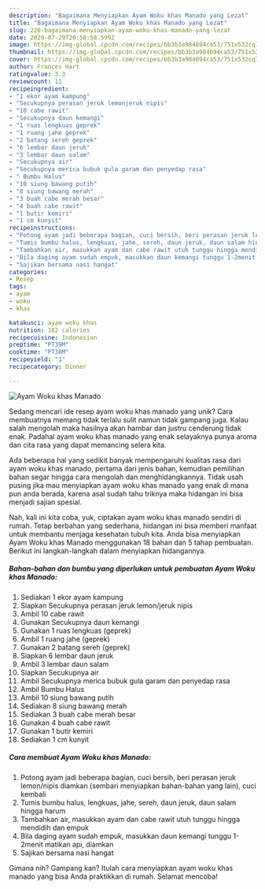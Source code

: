 ```yaml
---
description: "Bagaimana Menyiapkan Ayam Woku khas Manado yang Lezat"
title: "Bagaimana Menyiapkan Ayam Woku khas Manado yang Lezat"
slug: 220-bagaimana-menyiapkan-ayam-woku-khas-manado-yang-lezat
date: 2020-07-29T20:50:58.599Z
image: https://img-global.cpcdn.com/recipes/bb3b3a984694ca53/751x532cq70/ayam-woku-khas-manado-foto-resep-utama.jpg
thumbnail: https://img-global.cpcdn.com/recipes/bb3b3a984694ca53/751x532cq70/ayam-woku-khas-manado-foto-resep-utama.jpg
cover: https://img-global.cpcdn.com/recipes/bb3b3a984694ca53/751x532cq70/ayam-woku-khas-manado-foto-resep-utama.jpg
author: Frances Hart
ratingvalue: 3.3
reviewcount: 11
recipeingredient:
- "1 ekor ayam kampung"
- "Secukupnya perasan jeruk lemonjeruk nipis"
- "10 cabe rawit"
- "Secukupnya daun kemangi"
- "1 ruas lengkuas geprek"
- "1 ruang jahe geprek"
- "2 batang sereh geprek"
- "6 lembar daun jeruk"
- "3 lembar daun salam"
- "Secukupnya air"
- "Secukupnya merica bubuk gula garam dan penyedap rasa"
- " Bumbu Halus"
- "10 siung bawang putih"
- "8 siung bawang merah"
- "3 buah cabe merah besar"
- "4 buah cabe rawit"
- "1 butir kemiri"
- "1 cm kunyit"
recipeinstructions:
- "Potong ayam jadi beberapa bagian, cuci bersih, beri perasan jeruk lemon/nipis diamkan (sembari menyiapkan bahan-bahan yang lain), cuci kembali"
- "Tumis bumbu halus, lengkuas, jahe, sereh, daun jeruk, daun salam hingga harum"
- "Tambahkan air, masukkan ayam dan cabe rawit utuh tunggu hingga mendidih dan empuk"
- "Bila daging ayam sudah empuk, masukkan daun kemangi tunggu 1-2menit matikan api, diamkan"
- "Sajikan bersama nasi hangat"
categories:
- Resep
tags:
- ayam
- woku
- khas

katakunci: ayam woku khas 
nutrition: 182 calories
recipecuisine: Indonesian
preptime: "PT39M"
cooktime: "PT38M"
recipeyield: "1"
recipecategory: Dinner

---
```



![Ayam Woku khas Manado](https://img-global.cpcdn.com/recipes/bb3b3a984694ca53/751x532cq70/ayam-woku-khas-manado-foto-resep-utama.jpg)

Sedang mencari ide resep ayam woku khas manado yang unik? Cara membuatnya memang tidak terlalu sulit namun tidak gampang juga. Kalau salah mengolah maka hasilnya akan hambar dan justru cenderung tidak enak. Padahal ayam woku khas manado yang enak selayaknya punya aroma dan cita rasa yang dapat memancing selera kita.



Ada beberapa hal yang sedikit banyak mempengaruhi kualitas rasa dari ayam woku khas manado, pertama dari jenis bahan, kemudian pemilihan bahan segar hingga cara mengolah dan menghidangkannya. Tidak usah pusing jika mau menyiapkan ayam woku khas manado yang enak di mana pun anda berada, karena asal sudah tahu triknya maka hidangan ini bisa menjadi sajian spesial.


Nah, kali ini kita coba, yuk, ciptakan ayam woku khas manado sendiri di rumah. Tetap berbahan yang sederhana, hidangan ini bisa memberi manfaat untuk membantu menjaga kesehatan tubuh kita. Anda bisa menyiapkan Ayam Woku khas Manado menggunakan 18 bahan dan 5 tahap pembuatan. Berikut ini langkah-langkah dalam menyiapkan hidangannya.

<!--inarticleads1-->

##### Bahan-bahan dan bumbu yang diperlukan untuk pembuatan Ayam Woku khas Manado:

1. Sediakan 1 ekor ayam kampung
1. Siapkan Secukupnya perasan jeruk lemon/jeruk nipis
1. Ambil 10 cabe rawit
1. Gunakan Secukupnya daun kemangi
1. Gunakan 1 ruas lengkuas (geprek)
1. Ambil 1 ruang jahe (geprek)
1. Gunakan 2 batang sereh (geprek)
1. Siapkan 6 lembar daun jeruk
1. Ambil 3 lembar daun salam
1. Siapkan Secukupnya air
1. Ambil Secukupnya merica bubuk gula garam dan penyedap rasa
1. Ambil  Bumbu Halus
1. Ambil 10 siung bawang putih
1. Sediakan 8 siung bawang merah
1. Sediakan 3 buah cabe merah besar
1. Gunakan 4 buah cabe rawit
1. Gunakan 1 butir kemiri
1. Sediakan 1 cm kunyit




<!--inarticleads2-->

##### Cara membuat Ayam Woku khas Manado:

1. Potong ayam jadi beberapa bagian, cuci bersih, beri perasan jeruk lemon/nipis diamkan (sembari menyiapkan bahan-bahan yang lain), cuci kembali
1. Tumis bumbu halus, lengkuas, jahe, sereh, daun jeruk, daun salam hingga harum
1. Tambahkan air, masukkan ayam dan cabe rawit utuh tunggu hingga mendidih dan empuk
1. Bila daging ayam sudah empuk, masukkan daun kemangi tunggu 1-2menit matikan api, diamkan
1. Sajikan bersama nasi hangat




Gimana nih? Gampang kan? Itulah cara menyiapkan ayam woku khas manado yang bisa Anda praktikkan di rumah. Selamat mencoba!
